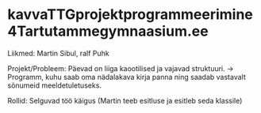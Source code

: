 # kavvaTTGprojektprogrammeerimine4Tartutammegymnaasium.ee
Liikmed: Martin Sibul, ralf Puhk

Projekt/Probleem:
Päevad on liiga kaootilised ja vajavad struktuuri. -> Programm, kuhu saab oma nädalakava kirja panna ning saadab vastavalt sõnumeid meeldetuletuseks.

Rollid:
Selguvad töö käigus (Martin teeb esitluse ja esitleb seda klassile)
